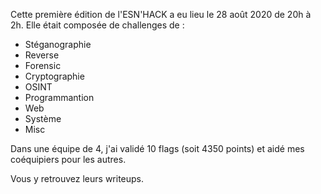 Cette première édition de l'ESN'HACK a eu lieu le 28 août 2020 de 20h à 2h.
Elle était composée de challenges de :

- Stéganographie
- Reverse
- Forensic
- Cryptographie
- OSINT
- Programmantion
- Web
- Système
- Misc

Dans une équipe de 4, j'ai validé 10 flags (soit 4350 points) et aidé mes coéquipiers pour les autres.

Vous y retrouvez leurs writeups.
